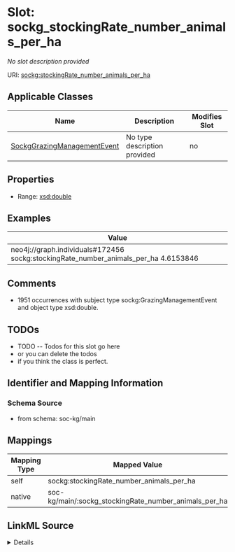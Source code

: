 

# Slot: sockg_stockingRate_number_animals_per_ha


_No slot description provided_





URI: [sockg:stockingRate_number_animals_per_ha](http://www.semanticweb.org/sockg/ontologies/2024/0/soil-carbon-ontology/stockingRate_number_animals_per_ha)



<!-- no inheritance hierarchy -->





## Applicable Classes

| Name | Description | Modifies Slot |
| --- | --- | --- |
| [SockgGrazingManagementEvent](../classes/SockgGrazingManagementEvent.md) | No type description provided |  no  |







## Properties

* Range: [xsd:double](http://www.w3.org/2001/XMLSchema#double)






## Examples

| Value |
| --- |
| neo4j://graph.individuals#172456 sockg:stockingRate_number_animals_per_ha 4.6153846 |

## Comments

* 1951 occurrences with subject type sockg:GrazingManagementEvent and object type xsd:double.

## TODOs

* TODO -- Todos for this slot go here
* or you can delete the todos
* if you think the class is perfect.

## Identifier and Mapping Information







### Schema Source


* from schema: soc-kg/main




## Mappings

| Mapping Type | Mapped Value |
| ---  | ---  |
| self | sockg:stockingRate_number_animals_per_ha |
| native | soc-kg/main/:sockg_stockingRate_number_animals_per_ha |




## LinkML Source

<details>
```yaml
name: sockg_stockingRate_number_animals_per_ha
description: No slot description provided
todos:
- TODO -- Todos for this slot go here
- or you can delete the todos
- if you think the class is perfect.
comments:
- 1951 occurrences with subject type sockg:GrazingManagementEvent and object type
  xsd:double.
examples:
- value: neo4j://graph.individuals#172456 sockg:stockingRate_number_animals_per_ha
    4.6153846
from_schema: soc-kg/main
rank: 1000
slot_uri: sockg:stockingRate_number_animals_per_ha
alias: sockg_stockingRate_number_animals_per_ha
domain_of:
- sockg_GrazingManagementEvent
range: double

```
</details>